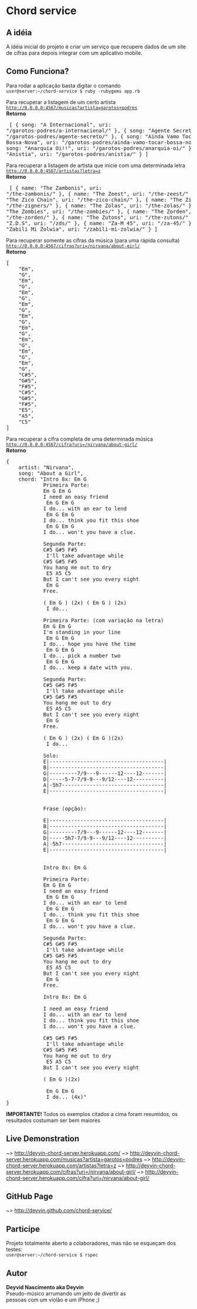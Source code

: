 # Chord service

## A idéia
A idéia inicial do projeto é criar um serviço que recupere dados de um site de cifras para depois integrar com um aplicativo mobile.

## Como Funciona?
Para rodar a aplicação basta digitar o comando
<br><code>user@server:~/chord-service $ ruby -rubygems app.rb</code>

Para recuperar a listagem de um certo artista
<br><code>http://0.0.0.0:4567/musicas?artista=garotos+podres</code>
<br><b>Retorno</b>
<br><pre>
[
	{
		song: "A Internacional",
		uri: "/garotos-podres/a-internacional/"
	},
	{
		song: "Agente Secreto",
		uri: "/garotos-podres/agente-secreto/"
	},
	{
		song: "Ainda Vamo Tocar Bossa-Nova",
		uri: "/garotos-podres/ainda-vamo-tocar-bossa-nova/"
	},
	{
		song: "Anarquia Oi!!",
		uri: "/garotos-podres/anarquia-oi/"
	},
	{
		song: "Anistia",
		uri: "/garotos-podres/anistia/"
	}
]
</pre>

Para recuperar a listagem de artista que inicie com uma determinada letra
<br><code>http://0.0.0.0:4567/artistas?letra=z</code>
<br><b>Retorno</b>
<br><pre>
[
	{
		name: "The Zambonis",
		uri: "/the-zambonis/"
	},
	{
		name: "The Zeest",
		uri: "/the-zeest/"
	},
	{
		name: "The Zico Chain",
		uri: "/the-zico-chain/"
	},
	{
		name: "The Zigners",
		uri: "/the-zigners/"
	},
	{
		name: "The Zolas",
		uri: "/the-zolas/"
	},
	{
		name: "The Zombies",
		uri: "/the-zombies/"
	},
	{
		name: "The Zorden",
		uri: "/the-zorden/"
	},
	{
		name: "The Zutons",
		uri: "/the-zutons/"
	},
	{
		name: "Z.D.S",
		uri: "/zds/"
	},
	{
		name: "Za-M 45",
		uri: "/za-45/"
	},
	{
		name: "Zabili Mi Zolwia",
		uri: "/zabili-mi-zolwia/"
	}
]
</pre>

Para recuperar somente as cifras da música (para uma rápida consulta)
<br><code>http://0.0.0.0:4567/cifras?uri=/nirvana/about-girl/</code>
<br><b>Retorno</b>
<pre>
[
	"Em",
	"G",
	"Em",
	"G",
	"Em",
	"G",
	"Em",
	"G",
	"Em",
	"G",
	"Em",
	"G",
	"Em",
	"G",
	"Em",
	"G",
	"Em",
	"G",
	"C#5",
	"G#5",
	"F#5",
	"C#5",
	"G#5",
	"F#5",
	"E5",
	"A5",
	"C5"
]
</pre>

Para recuperar a cifra completa de uma determinada música
<br><code>http://0.0.0.0:4567/cifra?uri=/nirvana/about-girl/</code>
<br><b>Retorno</b>
<pre>
{
	artist: "Nirvana",
	song: "About a Girl",
	chord: "Intro 8x: Em G
			Primeira Parte:
			Em G Em G
			I need an easy friend
			 Em G Em G
			I do... with an ear to lend
			 Em G Em G
			I do... think you fit this shoe
			 Em G Em G
			I do... won't you have a clue.

			Segunda Parte:
			C#5 G#5 F#5
			 I'll take advantage while
			C#5 G#5 F#5
			You hang me out to dry
			 E5 A5 C5
			But I can't see you every night
			 Em G
			Free.

			( Em G ) (2x) ( Em G ) (2x)
			 I do...

			Primeira Parte: (com variação na letra)
			Em G Em G
			I'm standing in your line
			 Em G Em G
			I do... hope you have the time
			 Em G Em G
			I do... pick a number two
			 Em G Em G
			I do... keep a date with you.

			Segunda Parte:
			C#5 G#5 F#5
			 I'll take advantage while
			C#5 G#5 F#5
			You hang me out to dry
			 E5 A5 C5
			But I can't see you every night
			 Em G
			Free.

			( Em G ) (2x) ( Em G )(2x)
			 I do...

			Solo:
			E|-------------------------------------|
			B|-------------------------------------|
			G|---------7/9---9------12----12-------|
			D|-----5-7-7/9-9---9/12----12----------|
			A|-5h7---------------------------------|
			E|-------------------------------------|


			Frase (opção):

			E|-------------------------------------|
			B|-------------------------------------|
			G|---------7/9---9------12----12-------|
			D|-----5h7-7/9-9---9/12----12----------|
			A|-5h7---------------------------------|
			E|-------------------------------------|


			Intro 8x: Em G

			Primeira Parte:
			Em G Em G
			I need an easy friend
			 Em G Em G
			I do... with an ear to lend
			 Em G Em G
			I do... think you fit this shoe
			 Em G Em G
			I do... won't you have a clue.

			Segunda Parte:
			C#5 G#5 F#5
			 I'll take advantage while
			C#5 G#5 F#5
			You hang me out to dry
			 E5 A5 C5
			But I can't see you every night
			 Em G
			Free.

			Intro 8x: Em G

			I need an easy friend
			I do... with an ear to lend
			I do... think you fit this shoe
			I do... won't you have a clue.

			C#5 G#5 F#5
			 I'll take advantage while
			C#5 G#5 F#5
			You hang me out to dry
			 E5 A5 C5
			But I can't see you every night

			( Em G )(2x)

			 Em G Em G
			 I do... (4x)"
}
</pre>

<p><b>IMPORTANTE!</b> Todos os exemplos citados a cima foram resumidos, os resultados costumam ser bem maiores</p>

## Live Demonstration
~> http://deyvin-chord-server.herokuapp.com/
~> http://deyvin-chord-server.herokuapp.com/musicas?artista=garotos+podres
~> http://deyvin-chord-server.herokuapp.com/artistas?letra=z
~> http://deyvin-chord-server.herokuapp.com/cifras?uri=/nirvana/about-girl/
~> http://deyvin-chord-server.herokuapp.com/cifra?uri=/nirvana/about-girl/

## GitHub Page
~> http://deyvin.github.com/chord-service/

## Participe
Projeto totalmente aberto a colaboradores, mas não se esqueçam dos testes:
<br><code>user@server:~/chord-service $ rspec</code>

## Autor
<b>Deyvid Nascimento aka Deyvin</b>
<br>Pseudo-músico arrumando um jeito de divertir as 
<br>pessoas com um violão e um iPhone ;)